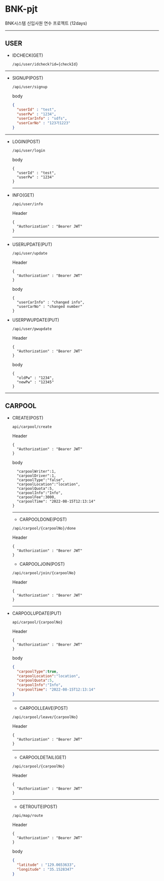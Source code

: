 # BNK-pjt

BNK시스템 신입사원 연수 프로젝트 (12days)

---
USER
---
* IDCHECK(GET)
  ```
  /api/user/idcheck?id={checkId}
  ```
---
* SIGNUP(POST)
  ```
  /api/user/signup
  ```
  body
  ```json
  {
    "userId" : "test",
    "userPw" : "1234",
    "userCarInfo" : "sdfs",
    "userCarNo" : "123가1223"
  }
  ```
---
* LOGIN(POST)
  ```
  /api/user/login
  ````
  body
  ```
  {
    "userId" : "test",
    "userPw" : "1234"
  }
  ```
  ---
* INFO(GET)
  ```
  /api/user/info
  ````
  Header
  ```
  {
    "Authorization" : "Bearer JWT"
  }
  ```
 
  ---
* USERUPDATE(PUT)
  ```
  /api/user/update
  ````
  Header
  ```
  {
    "Authorization" : "Bearer JWT"
  }
  ```
  body
  ```
  {
    "userCarInfo" : "changed info",
    "userCarNo" : "changed number"
  }
  ```
* USERPWUPDATE(PUT)
  ```
  /api/user/pwupdate
  ````
  Header
  ```
  {
    "Authorization" : "Bearer JWT"
  }
  ```
  body
  ```
  {
    "oldPw" : "1234",
    "newPw" : "12345"
  }
  ```
  
---
CARPOOL
---
* CREATE(POST)
  ```
  api/carpool/create
  ```
  Header
  ```
  {
    "Authorization" : "Bearer JWT"
  }
  ```
  body
  ```json{
    "carpoolWriter":1,
    "carpoolDriver":1,
    "carpoolType":"false",
    "carpoolLocation":"location",
    "carpoolQuota":5,
    "carpoolInfo":"Info",
    "carpoolFee":3000,
    "carpoolTime": "2022-08-15T12:13:14"
  }
  ```
  ---
  * CARPOOLDONE(POST)
  ```
  /api/carpool/{carpoolNo}/done
  ````
  Header
  ```
  {
    "Authorization" : "Bearer JWT"
  }
  ```
    * CARPOOLJOIN(POST)
  ```
  /api/carpool/join/{carpoolNo}
  ````
  Header
  ```
  {
    "Authorization" : "Bearer JWT"
  }
  ```
  ---
* CARPOOLUPDATE(PUT)
  ```
  api/carpool/{carpoolNo}
  ```
  Header
  ```
  {
    "Authorization" : "Bearer JWT"
  }
  ```
  body
  ```json
  {
    "carpoolType":true,
    "carpoolLocation":"location",
    "carpoolQuota":5,
    "carpoolInfo":"Info",
    "carpoolTime": "2022-08-15T12:13:14"
  }
  ```
  ---
    * CARPOOLLEAVE(POST)
  ```
  /api/carpool/leave/{carpoolNo}
  ```
  Header
  ```
  {
    "Authorization" : "Bearer JWT"
  }
  ```
  ---
    * CARPOOLDETAIL(GET)
  ```
  /api/carpool/{carpoolNo}
  ````
  Header
  ```
  {
    "Authorization" : "Bearer JWT"
  }
  ```
  
  ---
    * GETROUTE(POST)
  ```
  /api/map/route
  ````
  Header
  ```
  {
    "Authorization" : "Bearer JWT"
  }
  ```
  body
  ```json
  {
    "latitude" : "129.0653633",
    "longitude" : "35.1528347"
  }
  ```
